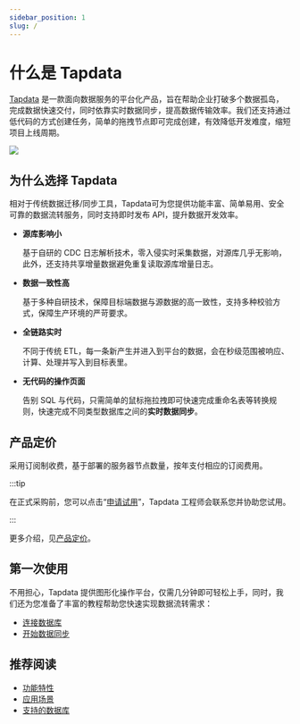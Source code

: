 ```yaml
---
sidebar_position: 1
slug: /
---
```


# 什么是 Tapdata

[Tapdata](https://tapdata.net) 是一款面向数据服务的平台化产品，旨在帮助企业打破多个数据孤岛，完成数据快速交付，同时依靠实时数据同步，提高数据传输效率。我们还支持通过低代码的方式创建任务，简单的拖拽节点即可完成创建，有效降低开发难度，缩短项目上线周期。

![](https://20778419.s21i.faiusr.com/3/2/ABUIABADGAAgtLr-lgYotInUhwYwgA84uAg.gif)



## 为什么选择 Tapdata

相对于传统数据迁移/同步工具，Tapdata可为您提供功能丰富、简单易用、安全可靠的数据流转服务，同时支持即时发布 API，提升数据开发效率。

* **源库影响小**

  基于自研的 CDC 日志解析技术，零入侵实时采集数据，对源库几乎无影响，此外，还支持共享增量数据避免重复读取源库增量日志。

* **数据一致性高**

  基于多种自研技术，保障目标端数据与源数据的高一致性，支持多种校验方式，保障生产环境的严苛要求。

* **全链路实时**

  不同于传统 ETL，每一条新产生并进入到平台的数据，会在秒级范围被响应、计算、处理并写入到目标表里。

* **无代码的操作页面**

  告别 SQL 与代码，只需简单的鼠标拖拉拽即可快速完成重命名表等转换规则，快速完成不同类型数据库之间的**实时数据同步**。

## 产品定价

采用订阅制收费，基于部署的服务器节点数量，按年支付相应的订阅费用。

:::tip

在正式采购前，您可以点击“[申请试用](https://tapdata.net/tapdata-on-prem/demo.html)‍”‍，Tapdata 工程师会联系您并协助您试用。

:::

更多介绍，见[产品定价](https://tapdata.net/pricing.html)。

## 第一次使用

不用担心，Tapdata 提供图形化操作平台，仅需几分钟即可轻松上手，同时，我们还为您准备了丰富的教程帮助您快速实现数据流转需求：

- [连接数据库](quick-start/connect-database.md)
- [开始数据同步](quick-start/create-task.md)

## 推荐阅读

- [功能特性](introduction/features.md)
- [应用场景](introduction/use-cases.md)
- [支持的数据库](introduction/supported-databases.md)
